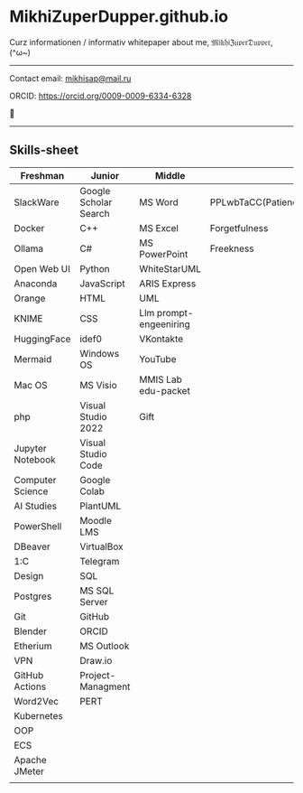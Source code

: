 # MikhiZuperDupper.github.io
Curz informationen / informativ whitepaper about me, 𝔐𝔦𝔨𝔥𝔦ℨ𝔲𝔭𝔢𝔯𝔇𝔲𝔭𝔭𝔢𝔯, (^ω~)

----
Contact email: mikhisap@mail.ru

ORCID: https://orcid.org/0009-0009-6334-6328

🌈

----

## Skills-sheet

| Freshman            | Junior                 | Middle                 | Senior                                                                     |
|---------------------|------------------------|------------------------|----------------------------------------------------------------------------|
| SlackWare           | Google Scholar Search  | MS Word                | PPLwbTaCC(PatiencePoliteLieWithoutBlushingTheAudacityCalmnessCommunication)|
| Docker              | C++                    | MS Excel               | Forgetfulness                                                              |
| Ollama              | C#                     | MS PowerPoint          | Freekness                                                                  |
| Open Web UI         | Python                 | WhiteStarUML           |                                                                            |
| Anaconda            | JavaScript             | ARIS Express           |                                                                            |
| Orange              | HTML                   | UML                    |                                                                            |
| KNIME               | CSS                    | Llm prompt-engeeniring |                                                                            |
| HuggingFace         | idef0                  | VKontakte              |                                                                            |
| Mermaid             | Windows OS             | YouTube                |                                                                            |
| Mac OS              | MS Visio               | MMIS Lab edu-packet    |                                                                            |
| php                 | Visual Studio 2022     | Gift                   |                                                                            |
| Jupyter Notebook    | Visual Studio Code     |                        |                                                                            |
| Computer Science    | Google Colab           |                        |                                                                            |
| AI Studies          | PlantUML               |                        |                                                                            |
| PowerShell          | Moodle LMS             |                        |                                                                            |
| DBeaver             | VirtualBox             |                        |                                                                            |
| 1:С                 | Telegram               |                        |                                                                            |
| Design              | SQL                    |                        |                                                                            |
| Postgres            | MS SQL Server          |                        |                                                                            |
| Git                 | GitHub                 |                        |                                                                            |
| Blender             | ORCID                  |                        |                                                                            |
| Etherium            | MS Outlook             |                        |                                                                            |
| VPN                 | Draw.io                |                        |                                                                            |
| GitHub Actions      | Project-Managment      |                        |                                                                            |
| Word2Vec            | PERT                   |                        |                                                                            |
| Kubernetes          |                        |                        |                                                                            |
| OOP                 |                        |                        |                                                                            |
| ECS                 |                        |                        |                                                                            |
| Apache JMeter       |                        |                        |                                                                            |
|                     |                        |                        |                                                                            |


<!--LAST_UPDATE-->
